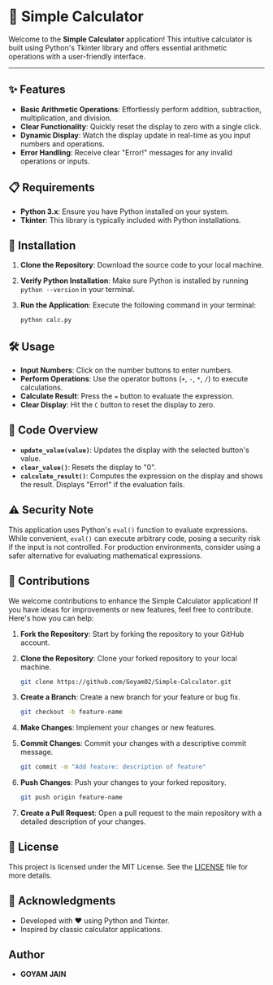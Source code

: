 # 🧮 Simple Calculator

Welcome to the **Simple Calculator** application! This intuitive calculator is built using Python's Tkinter library and offers essential arithmetic operations with a user-friendly interface.

---

## ✨ Features

- **Basic Arithmetic Operations**: Effortlessly perform addition, subtraction, multiplication, and division.
- **Clear Functionality**: Quickly reset the display to zero with a single click.
- **Dynamic Display**: Watch the display update in real-time as you input numbers and operations.
- **Error Handling**: Receive clear "Error!" messages for any invalid operations or inputs.

## 📋 Requirements

- **Python 3.x**: Ensure you have Python installed on your system.
- **Tkinter**: This library is typically included with Python installations.

## 🚀 Installation

1. **Clone the Repository**: Download the source code to your local machine.
2. **Verify Python Installation**: Make sure Python is installed by running `python --version` in your terminal.
3. **Run the Application**: Execute the following command in your terminal:

   ```bash
   python calc.py
## 🛠️ Usage

- **Input Numbers**: Click on the number buttons to enter numbers.
- **Perform Operations**: Use the operator buttons (`+`, `-`, `*`, `/`) to execute calculations.
- **Calculate Result**: Press the `=` button to evaluate the expression.
- **Clear Display**: Hit the `C` button to reset the display to zero.

## 🧩 Code Overview

- **`update_value(value)`**: Updates the display with the selected button's value.
- **`clear_value()`**: Resets the display to "0".
- **`calculate_result()`**: Computes the expression on the display and shows the result. Displays "Error!" if the evaluation fails.

## ⚠️ Security Note

This application uses Python's `eval()` function to evaluate expressions. While convenient, `eval()` can execute arbitrary code, posing a security risk if the input is not controlled. For production environments, consider using a safer alternative for evaluating mathematical expressions.

## 🤝 Contributions

We welcome contributions to enhance the Simple Calculator application! If you have ideas for improvements or new features, feel free to contribute. Here's how you can help:

1. **Fork the Repository**: Start by forking the repository to your GitHub account.

2. **Clone the Repository**: Clone your forked repository to your local machine.

   ```bash
   git clone https://github.com/Goyam02/Simple-Calculator.git
   
3. **Create a Branch**: Create a new branch for your feature or bug fix.
   ```bash
   git checkout -b feature-name

4. **Make Changes**: Implement your changes or new features.

5. **Commit Changes**: Commit your changes with a descriptive commit message.
   ```bash
   git commit -m "Add feature: description of feature"

6. **Push Changes**: Push your changes to your forked repository.
   ```bash
   git push origin feature-name

7. **Create a Pull Request**: Open a pull request to the main repository with a detailed description of your changes.


## 📜 License

This project is licensed under the MIT License. See the [LICENSE](https://github.com/Goyam02/Simple-Calculator/blob/main/LICENSE) file for more details.

## 🙏 Acknowledgments

- Developed with ❤️ using Python and Tkinter.
- Inspired by classic calculator applications.

## Author

- **GOYAM JAIN**
